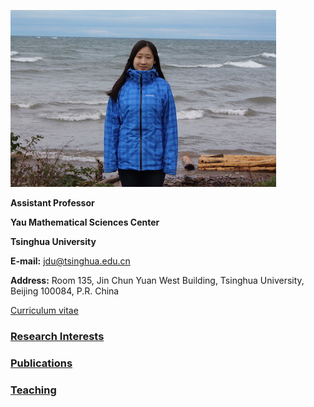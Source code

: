 ![Image](jdu.JPG)

**Assistant Professor**

**Yau Mathematical Sciences Center**

**Tsinghua University**

**E-mail:** jdu@tsinghua.edu.cn

**Address:** Room 135, Jin Chun Yuan West Building, Tsinghua University, Beijing 100084, P.R. China 



[Curriculum vitae](CV.pdf)    

### [Research Interests](research.md)

### [Publications](publications.md)

### [Teaching](teaching.md)


